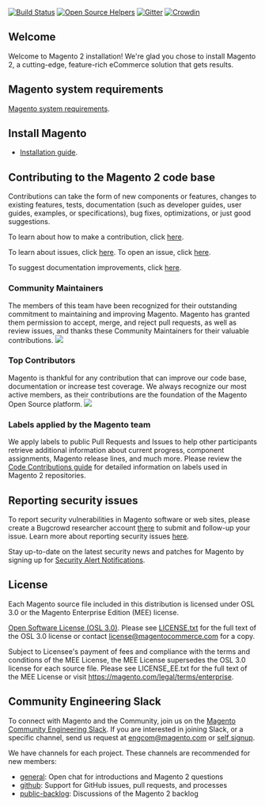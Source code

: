 [![Build Status](https://travis-ci.org/magento/magento2.svg?branch=2.3-develop)](https://travis-ci.org/magento/magento2)
[![Open Source Helpers](https://www.codetriage.com/magento/magento2/badges/users.svg)](https://www.codetriage.com/magento/magento2)
[![Gitter](https://badges.gitter.im/Join%20Chat.svg)](https://gitter.im/magento/magento2?utm_source=badge&utm_medium=badge&utm_campaign=pr-badge)
[![Crowdin](https://d322cqt584bo4o.cloudfront.net/magento-2/localized.svg)](https://crowdin.com/project/magento-2)
<h2>Welcome</h2>
Welcome to Magento 2 installation! We're glad you chose to install Magento 2, a cutting-edge, feature-rich eCommerce solution that gets results.

## Magento system requirements
[Magento system requirements](https://devdocs.magento.com/guides/v2.3/install-gde/system-requirements2.html).

## Install Magento

*	[Installation guide](https://devdocs.magento.com/guides/v2.3/install-gde/bk-install-guide.html).

<h2>Contributing to the Magento 2 code base</h2>
Contributions can take the form of new components or features, changes to existing features, tests, documentation (such as developer guides, user guides, examples, or specifications), bug fixes, optimizations, or just good suggestions.

To learn about how to make a contribution, click [here][1].

To learn about issues, click [here][2]. To open an issue, click [here][3].

To suggest documentation improvements, click [here][4].

[1]: <https://devdocs.magento.com/guides/v2.3/contributor-guide/contributing.html>
[2]: <https://devdocs.magento.com/guides/v2.3/contributor-guide/contributing.html#report>
[3]: <https://github.com/magento/magento2/issues>
[4]: <https://devdocs.magento.com>

<h3>Community Maintainers</h3>
The members of this team have been recognized for their outstanding commitment to maintaining and improving Magento. Magento has granted them permission to accept, merge, and reject pull requests, as well as review issues, and thanks these Community Maintainers for their valuable contributions.

<a href="https://magento.com/magento-contributors#maintainers">
    <img src="https://raw.githubusercontent.com/wiki/magento/magento2/images/maintainers.png"/>
</a>

<h3>Top Contributors</h3>
Magento is thankful for any contribution that can improve our code base, documentation or increase test coverage. We always recognize our most active members, as their contributions are the foundation of the Magento Open Source platform.
<a href="https://magento.com/magento-contributors">
    <img src="https://raw.githubusercontent.com/wiki/magento/magento2/images/contributors.png"/>
</a>

### Labels applied by the Magento team
We apply labels to public Pull Requests and Issues to help other participants retrieve additional information about current progress, component assignments, Magento release lines, and much more.
Please review the [Code Contributions guide](https://devdocs.magento.com/guides/v2.3/contributor-guide/contributing.html#labels) for detailed information on labels used in Magento 2 repositories.

## Reporting security issues

To report security vulnerabilities in Magento software or web sites, please create a Bugcrowd researcher account [there](https://bugcrowd.com/magento) to submit and follow-up your issue. Learn more about reporting security issues [here](https://magento.com/security/reporting-magento-security-issue).

Stay up-to-date on the latest security news and patches for Magento by signing up for [Security Alert Notifications](https://magento.com/security/sign-up).

## License

Each Magento source file included in this distribution is licensed under OSL 3.0 or the Magento Enterprise Edition (MEE) license.

[Open Software License (OSL 3.0)](https://opensource.org/licenses/osl-3.0.php).
Please see [LICENSE.txt](https://github.com/magento/magento2/blob/2.3-develop/LICENSE.txt) for the full text of the OSL 3.0 license or contact license@magentocommerce.com for a copy.

Subject to Licensee's payment of fees and compliance with the terms and conditions of the MEE License, the MEE License supersedes the OSL 3.0 license for each source file.
Please see LICENSE_EE.txt for the full text of the MEE License or visit https://magento.com/legal/terms/enterprise.

## Community Engineering Slack

To connect with Magento and the Community, join us on the [Magento Community Engineering Slack](https://magentocommeng.slack.com). If you are interested in joining Slack, or a specific channel, send us request at [engcom@magento.com](mailto:engcom@adobe.com) or [self signup](https://tinyurl.com/engcom-slack).


We have channels for each project. These channels are recommended for new members:

- [general](https://magentocommeng.slack.com/messages/C4YS78WE6): Open chat for introductions and Magento 2 questions
- [github](https://magentocommeng.slack.com/messages/C7KB93M32): Support for GitHub issues, pull requests, and processes
- [public-backlog](https://magentocommeng.slack.com/messages/CCV3J3RV5): Discussions of the Magento 2 backlog

